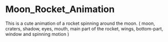 # Moon_Rocket_Animation
This is a cute animation of a rocket spinning around the moon.
( moon, craters, shadow, eyes, mouth, main part of the rocket, wings, bottom-part, window and spinning motion )
